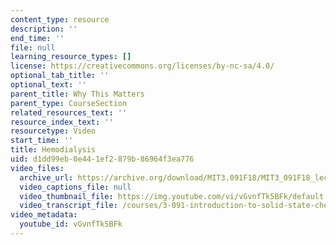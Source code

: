 ```yaml
---
content_type: resource
description: ''
end_time: ''
file: null
learning_resource_types: []
license: https://creativecommons.org/licenses/by-nc-sa/4.0/
optional_tab_title: ''
optional_text: ''
parent_title: Why This Matters
parent_type: CourseSection
related_resources_text: ''
resource_index_text: ''
resourcetype: Video
start_time: ''
title: Hemodialysis
uid: d1dd99eb-0e44-1ef2-879b-86964f3ea776
video_files:
  archive_url: https://archive.org/download/MIT3.091F18/MIT3_091F18_lec07_wtm_300k.mp4
  video_captions_file: null
  video_thumbnail_file: https://img.youtube.com/vi/vGvnfTk5BFk/default.jpg
  video_transcript_file: /courses/3-091-introduction-to-solid-state-chemistry-fall-2018/fad162483bb6d1ad4ffddb8e057839b5_vGvnfTk5BFk.pdf
video_metadata:
  youtube_id: vGvnfTk5BFk
---
```

